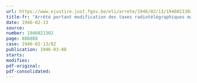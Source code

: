 ```yaml
---
url: https://www.ejustice.just.fgov.be/eli/arrete/1946/02/13/1946021302/justel
title-fr: "Arrêté portant modification des taxes radiotélégraphiques maritimes"
date: 1946-02-13
source:
number: 1946021302
page: 888888
case: 1946-02-13/02
publication: 1946-03-08
starts:
modifies:
pdf-original:
pdf-consolidated:
---
```


